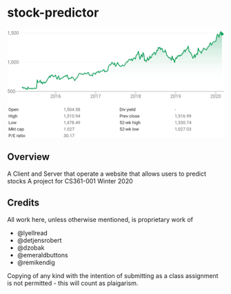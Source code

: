# stock-predictor

![Image](/images/googlestock.png)

## Overview

A Client and Server that operate a website that allows users to predict stocks
A project for CS361-001 Winter 2020

## Credits ## 

All work here, unless otherwise mentioned, is proprietary work of 

 - @lyellread
 - @detjensrobert
 - @dzobak
 - @emeraldbuttons
 - @remikendig 

Copying of any kind with the intention of submitting as a class assignment is not permitted - this will count as plaigarism.

